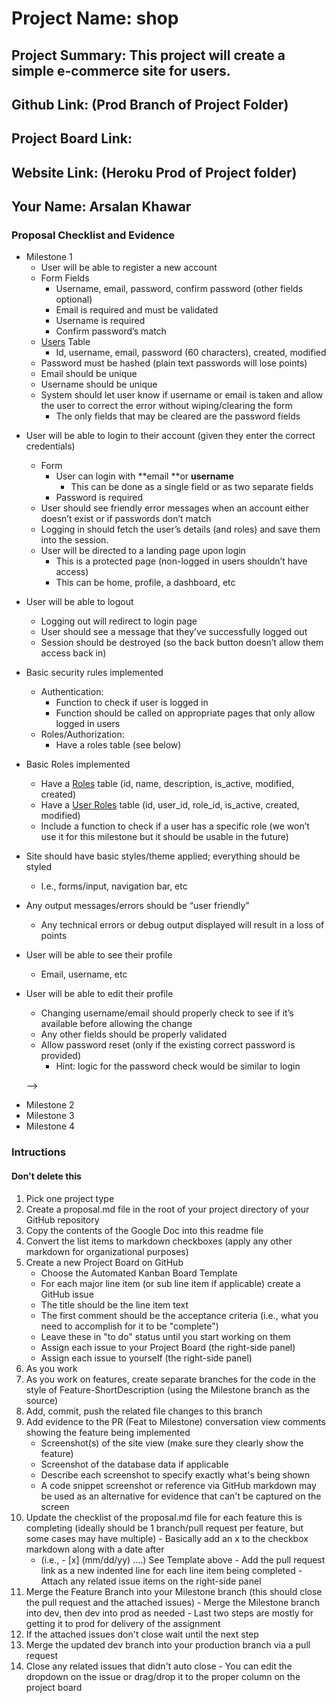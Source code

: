 # Project Name: shop
## Project Summary: This project will create a simple e-commerce site for users. 
## Github Link: (Prod Branch of Project Folder)
## Project Board Link: 
## Website Link: (Heroku Prod of Project folder)
## Your Name: Arsalan Khawar

<!--
### Line item / Feature template (use this for each bullet point)
#### Don't delete this

- [] \(mm/dd/yyyy of completion) Feature Title (from the proposal bullet point, if it's a sub-point indent it properly)
  -  List of Evidence of Feature Completion
    - Status: Pending (Completed, Partially working, Incomplete, Pending)
    - Direct Link: (Direct link to the file or files in heroku prod for quick testing (even if it's a protected page))
    - Pull Requests
      - PR link #1 (repeat as necessary)
    - Screenshots
      - Screenshot #1 (paste the image so it uploads to github) (repeat as necessary)
        - Screenshot #1 description explaining what you're trying to show
### End Line item / Feature Template
--> 
### Proposal Checklist and Evidence

- Milestone 1
    - User will be able to register a new account
    * Form Fields
        * Username, email, password, confirm password (other fields optional)
        * Email is required and must be validated
        * Username is required
        * Confirm password’s match
    * <span style="text-decoration:underline;">Users</span> Table
        * Id, username, email, password (60 characters), created, modified
    * Password must be hashed (plain text passwords will lose points)
    * Email should be unique
    * Username should be unique
    * System should let user know if username or email is taken and allow the user to correct the error without wiping/clearing the form
        * The only fields that may be cleared are the password fields
* User will be able to login to their account (given they enter the correct credentials)
    * Form
        * User can login with **email **or **username**
            * This can be done as a single field or as two separate fields
        * Password is required
    * User should see friendly error messages when an account either doesn’t exist or if passwords don’t match
    * Logging in should fetch the user’s details (and roles) and save them into the session.
    * User will be directed to a landing page upon login
        * This is a protected page (non-logged in users shouldn’t have access)
        * This can be home, profile, a dashboard, etc
* User will be able to logout
    * Logging out will redirect to login page
    * User should see a message that they’ve successfully logged out
    * Session should be destroyed (so the back button doesn’t allow them access back in)
* Basic security rules implemented
    * Authentication:
        * Function to check if user is logged in
        * Function should be called on appropriate pages that only allow logged in users
    * Roles/Authorization:
        * Have a roles table (see below)
* Basic Roles implemented
    * Have a <span style="text-decoration:underline;">Roles</span> table	(id, name, description, is_active, modified, created)
    * Have a <span style="text-decoration:underline;">User Roles</span> table (id, user_id, role_id, is_active, created, modified)
    * Include a function to check if a user has a specific role (we won’t use it for this milestone but it should be usable in the future)
* Site should have basic styles/theme applied; everything should be styled
    * I.e., forms/input, navigation bar, etc
* Any output messages/errors should be “user friendly”
    * Any technical errors or debug output displayed will result in a loss of points
* User will be able to see their profile
    * Email, username, etc
* User will be able to edit their profile
    * Changing username/email should properly check to see if it’s available before allowing the change
    * Any other fields should be properly validated
    * Allow password reset (only if the existing correct password is provided)
        * Hint: logic for the password check would be similar to login

    --> 
- Milestone 2
- Milestone 3
- Milestone 4
### Intructions
#### Don't delete this
1. Pick one project type
2. Create a proposal.md file in the root of your project directory of your GitHub repository
3. Copy the contents of the Google Doc into this readme file
4. Convert the list items to markdown checkboxes (apply any other markdown for organizational purposes)
5. Create a new Project Board on GitHub
   - Choose the Automated Kanban Board Template
   - For each major line item (or sub line item if applicable) create a GitHub issue
   - The title should be the line item text
   - The first comment should be the acceptance criteria (i.e., what you need to accomplish for it to be "complete")
   - Leave these in "to do" status until you start working on them
   - Assign each issue to your Project Board (the right-side panel)
   - Assign each issue to yourself (the right-side panel)
6. As you work
  1. As you work on features, create separate branches for the code in the style of Feature-ShortDescription (using the Milestone branch as the source)
  2. Add, commit, push the related file changes to this branch
  3. Add evidence to the PR (Feat to Milestone) conversation view comments showing the feature being implemented
     - Screenshot(s) of the site view (make sure they clearly show the feature)
     - Screenshot of the database data if applicable
     - Describe each screenshot to specify exactly what's being shown
     - A code snippet screenshot or reference via GitHub markdown may be used as an alternative for evidence that can't be captured on the screen
  4. Update the checklist of the proposal.md file for each feature this is completing (ideally should be 1 branch/pull request per feature, but some cases may have multiple)
    - Basically add an x to the checkbox markdown along with a date after
      - (i.e.,   - [x] (mm/dd/yy) ....) See Template above
    - Add the pull request link as a new indented line for each line item being completed
    - Attach any related issue items on the right-side panel
  5. Merge the Feature Branch into your Milestone branch (this should close the pull request and the attached issues)
    - Merge the Milestone branch into dev, then dev into prod as needed
    - Last two steps are mostly for getting it to prod for delivery of the assignment 
  7. If the attached issues don't close wait until the next step
  8. Merge the updated dev branch into your production branch via a pull request
  9. Close any related issues that didn't auto close
    - You can edit the dropdown on the issue or drag/drop it to the proper column on the project board